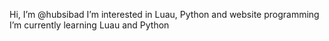 Hi, I’m @hubsibad
I’m interested in Luau, Python and website programming
I’m currently learning Luau and Python

